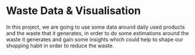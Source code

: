 # Waste Data & Visualisation

In this project, we are going to use some data around daily used products and the waste that it generates, in order to do some estimations around the waste it generates and gain some insights which could help to shape our shopping habit in order to reduce the waste. 